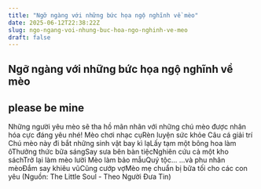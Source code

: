 ```yaml
---
title: "Ngỡ ngàng với những bức họa ngộ nghĩnh về mèo"
date: 2025-06-12T22:38:22Z
slug: ngo-ngang-voi-nhung-buc-hoa-ngo-nghinh-ve-meo
draft: false
---
```


## Ngỡ ngàng với những bức họa ngộ nghĩnh về mèo

## please be mine

Những người yêu mèo sẽ tha hồ mãn nhãn với những chú mèo được nhân hóa cực đáng yêu nhé!
Mèo chơi nhạc cụRèn luyện sức khỏe Câu cá giải trí Chú mèo này đi bắt những sinh vật bay kì lạLấy tạm một bông hoa làm ôThưởng thức bữa sángSay sưa bên bàn tiệcNghiên cứu cả một kho sáchTrở lại làm mèo lười Mèo làm bảo mẫuQuý tộc... ...và phu nhân mèoĐắm say khiêu vũCũng cướp vợMèo mẹ  chuẩn bị bữa tối cho các con yêu
 (Nguồn: The Little Soul - Theo Người Đưa Tin)